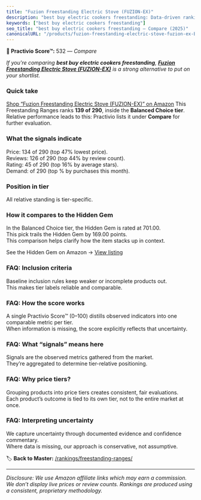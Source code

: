 ```yaml
---
title: "Fuzion Freestanding Electric Stove (FUZION-EX)"
description: "best buy electric cookers freestanding: Data-driven ranking using the Practivio Score™. Positioned by quality, value, demand, findability, momentum."
keywords: ["best buy electric cookers freestanding"]
seo_title: "best buy electric cookers freestanding — Compare (2025)"
canonicalURL: "/products/fuzion-freestanding-electric-stove-fuzion-ex-B0D895BZ5G/"
---
```


**🛒 Practivio Score™:** 532 — _Compare_


*If you're comparing **best buy electric cookers freestanding**, **[Fuzion Freestanding Electric Stove (FUZION-EX)](https://www.amazon.com/dp/B0D895BZ5G?tag=practivio-20)** is a strong alternative to put on your shortlist.*
### Quick take
[Shop “Fuzion Freestanding Electric Stove (FUZION-EX)” on Amazon](https://www.amazon.com/dp/B0D895BZ5G?tag=practivio-20)
This Freestanding Ranges ranks **139 of 290**, inside the **Balanced Choice tier**.  
Relative performance leads to this: Practivio lists it under **Compare** for further evaluation.

### What the signals indicate
Price: 134 of 290 (top 47% lowest price).  
Reviews: 126 of 290 (top 44% by review count).  
Rating: 45 of 290 (top 16% by average stars).  
Demand:  of 290 (top % by purchases this month).

### Position in tier
All relative standing is tier-specific.

### How it compares to the Hidden Gem
In the Balanced Choice tier, the Hidden Gem is rated at 701.00.  
This pick trails the Hidden Gem by 169.00 points.  
This comparison helps clarify how the item stacks up in context.  

See the Hidden Gem on Amazon → [View listing](https://www.amazon.com/dp/B07FWRTVYZ?tag=practivio-20)

### FAQ: Inclusion criteria
Baseline inclusion rules keep weaker or incomplete products out.  
This makes tier labels reliable and comparable.

### FAQ: How the score works
A single Practivio Score™ (0–100) distills observed indicators into one comparable metric per tier.  
When information is missing, the score explicitly reflects that uncertainty.

### FAQ: What “signals” means here
Signals are the observed metrics gathered from the market.  
They’re aggregated to determine tier-relative positioning.

### FAQ: Why price tiers?
Grouping products into price tiers creates consistent, fair evaluations.  
Each product’s outcome is tied to its own tier, not to the entire market at once.

### FAQ: Interpreting uncertainty
We capture uncertainty through documented evidence and confidence commentary.  
Where data is missing, our approach is conservative, not assumptive.

<!-- Missing template for Compare/CompareWithinPriceClass -->


🏷️ **Back to Master:** [/rankings/freestanding-ranges/](/rankings/freestanding-ranges/)

---
_Disclosure: We use Amazon affiliate links which may earn a commission. We don’t display live prices or review counts. Rankings are produced using a consistent, proprietary methodology._

